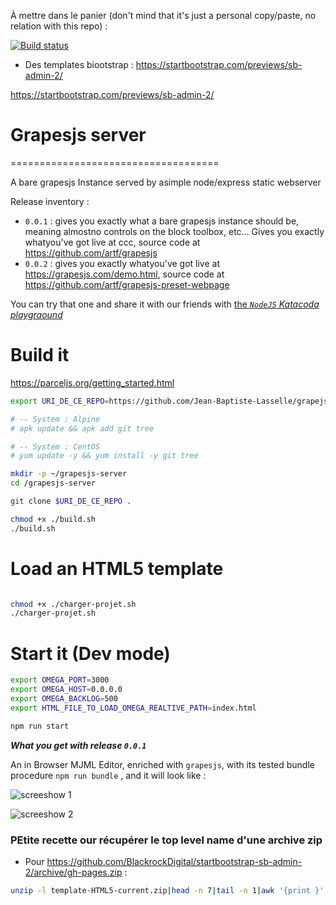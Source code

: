 À mettre dans le panier (don't mind that it's just a personal copy/paste, no relation with this repo) :

<a href="https://dev.azure.com/github/Atom/_build/latest?definitionId=32&amp;branchName=master" rel="nofollow"><img src="https://camo.githubusercontent.com/a9d6d0b75ac41d574a2326d317c89a6522e91a1c/68747470733a2f2f6465762e617a7572652e636f6d2f6769746875622f41746f6d2f5f617069732f6275696c642f7374617475732f41746f6d25323050726f64756374696f6e2532304272616e636865733f6272616e63684e616d653d6d6173746572" alt="Build status  " data-canonical-src="https://dev.azure.com/github/Atom/_apis/build/status/Atom%20Production%20Branches?branchName=master" style="max-width:100%;"></a>

* Des templates biootstrap : https://startbootstrap.com/previews/sb-admin-2/


https://startbootstrap.com/previews/sb-admin-2/

# Grapesjs server
====================================

A bare grapesjs Instance served by asimple node/express static webserver

Release inventory :
* `0.0.1` : gives you exactly what a bare grapesjs instance should be, meaning almostno controls on the block toolbox, etc... Gives you exactly whatyou've got live at ccc, source code at https://github.com/artf/grapesjs
* `0.0.2` : gives you exactly whatyou've got live at https://grapesjs.com/demo.html, source code at https://github.com/artf/grapesjs-preset-webpage



You can try that one and share it with our friends with [the _`NodeJS` Katacoda playgraound_](https://www.katacoda.com/courses/nodejs/playground)


# Build it

https://parceljs.org/getting_started.html



```bash
export URI_DE_CE_REPO=https://github.com/Jean-Baptiste-Lasselle/grapejs-server

# -- System : Alpine
# apk update && apk add git tree

# -- System : CentOS
# yum update -y && yum install -y git tree

mkdir -p ~/grapesjs-server
cd /grapesjs-server

git clone $URI_DE_CE_REPO .

chmod +x ./build.sh
./build.sh

```
# Load an HTML5 template

```bash

chmod +x ./charger-projet.sh
./charger-projet.sh
```


# Start it (Dev mode)

```bash
export OMEGA_PORT=3000
export OMEGA_HOST=0.0.0.0
export OMEGA_BACKLOG=500
export HTML_FILE_TO_LOAD_OMEGA_REALTIVE_PATH=index.html

npm run start
```

**_What you get with release `0.0.1`_**

An in Browser MJML Editor, enriched with `grapesjs`, with its tested bundle procedure `npm run bundle` , and it will look like :

![screeshow 1](https://github.com/Jean-Baptiste-Lasselle/grapesjs-mjml-webclient/raw/master/documentations/images/MJML_EDITOR_SCREENSHOW_1_2019-03-21%2002-58-43.png)


![screeshow 2](https://github.com/Jean-Baptiste-Lasselle/grapesjs-mjml-webclient/raw/master/documentations/images/MJML_EDITOR_SCREENSHOW_2019-03-21%2003-00-55.png)



<!--
![screeshow 3](ccc)
-->



### PEtite recette our récupérer le top level name d'une archive zip

* Pour https://github.com/BlackrockDigital/startbootstrap-sb-admin-2/archive/gh-pages.zip  :
```bash
unzip -l template-HTML5-current.zip|head -n 7|tail -n 1|awk '{print }'|awk -F '/' '{print }'
```
